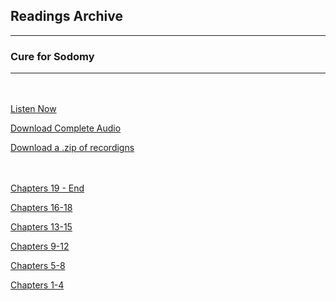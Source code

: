 <h2>Readings Archive</h2>
<div class="container">
	<hr />
	<h3>Cure for Sodomy</h3>
	<div class="container"><hr /></div>
</div>
<hr style="height:20px; visibility:hidden;" />
<p><a href="book">Listen Now</a></p>
<p><a href="https://github.com/LunarTiger/stwl/releases/download/cure_for_sodomy/cure_for_sodomy.m4a">Download Complete Audio</a></p>
<p><a href="https://github.com/LunarTiger/stwl/releases/download/cure_for_sodomy/cure_for_sodomy.zip">Download a .zip of recordigns</a></p>
<hr style="height:20px; visibility:hidden;" />
<p><a href="cure_for_sodomy_chapters19-finish_3-26-20.m4a">Chapters 19 - End</a></p>
<p><a href="cure_for_sodomy_chapters16-18_3-23-20.m4a">Chapters 16-18</a></p>
<p><a href="cure_for_sodomy_chapters13-15_3-16-20.m4a">Chapters 13-15</a></p>
<p><a href="cure_for_sodomy_chapters9-12_3-12-20.m4a">Chapters 9-12</a></p>
<p><a href="cure_for_sodomy_chapters5-8_3-5-20.m4a">Chapters 5-8</a></p>
<p><a href="cure_for_sodomy_chapters1-4_3-2-20.m4a">Chapters 1-4</a></p>
<script>
	document.getElementById('mainbanner').src = "cure_for_sodomy.jpg";
	document.getElementById('mainbanner').style = "height:400px; width:auto;";
</script>
